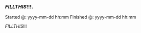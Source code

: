 ### $FILL THIS !!!$.

Started @: yyyy-mm-dd hh:mm
Finished @: yyyy-mm-dd hh:mm

$FILL THIS !!!$ <!-- Tasklist here -->